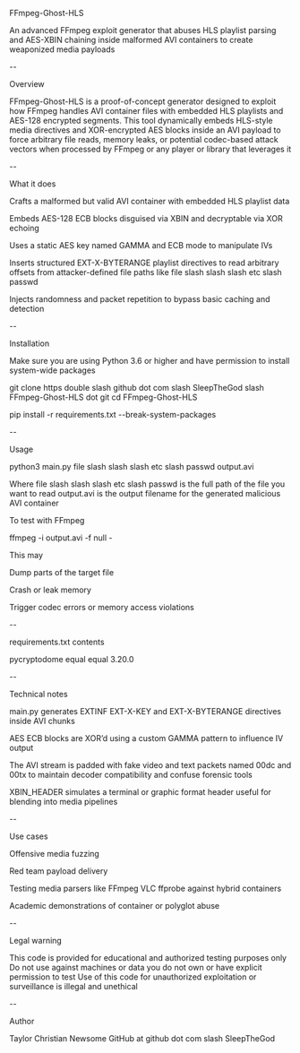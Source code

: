 FFmpeg-Ghost-HLS

An advanced FFmpeg exploit generator that abuses HLS playlist parsing and AES-XBIN chaining inside malformed AVI containers to create weaponized media payloads

--

Overview

FFmpeg-Ghost-HLS is a proof-of-concept generator designed to exploit how FFmpeg handles AVI container files with embedded HLS playlists and AES-128 encrypted segments. This tool dynamically embeds HLS-style media directives and XOR-encrypted AES blocks inside an AVI payload to force arbitrary file reads, memory leaks, or potential codec-based attack vectors when processed by FFmpeg or any player or library that leverages it

--

What it does

Crafts a malformed but valid AVI container with embedded HLS playlist data

Embeds AES-128 ECB blocks disguised via XBIN and decryptable via XOR echoing

Uses a static AES key named GAMMA and ECB mode to manipulate IVs

Inserts structured EXT-X-BYTERANGE playlist directives to read arbitrary offsets from attacker-defined file paths like file slash slash slash etc slash passwd

Injects randomness and packet repetition to bypass basic caching and detection

--

Installation

Make sure you are using Python 3.6 or higher and have permission to install system-wide packages

git clone https double slash github dot com slash SleepTheGod slash FFmpeg-Ghost-HLS dot git
cd FFmpeg-Ghost-HLS

pip install -r requirements.txt --break-system-packages

--

Usage

python3 main.py file slash slash slash etc slash passwd output.avi

Where
file slash slash slash etc slash passwd is the full path of the file you want to read
output.avi is the output filename for the generated malicious AVI container

To test with FFmpeg

ffmpeg -i output.avi -f null -

This may

Dump parts of the target file

Crash or leak memory

Trigger codec errors or memory access violations

--

requirements.txt contents

pycryptodome equal equal 3.20.0

--

Technical notes

main.py generates EXTINF EXT-X-KEY and EXT-X-BYTERANGE directives inside AVI chunks

AES ECB blocks are XOR’d using a custom GAMMA pattern to influence IV output

The AVI stream is padded with fake video and text packets named 00dc and 00tx to maintain decoder compatibility and confuse forensic tools

XBIN_HEADER simulates a terminal or graphic format header useful for blending into media pipelines

--

Use cases

Offensive media fuzzing

Red team payload delivery

Testing media parsers like FFmpeg VLC ffprobe against hybrid containers

Academic demonstrations of container or polyglot abuse

--

Legal warning

This code is provided for educational and authorized testing purposes only
Do not use against machines or data you do not own or have explicit permission to test
Use of this code for unauthorized exploitation or surveillance is illegal and unethical

--

Author

Taylor Christian Newsome
GitHub at github dot com slash SleepTheGod
